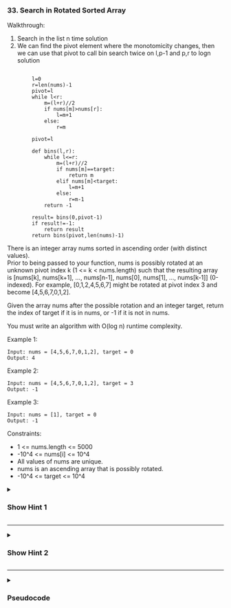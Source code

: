 ### 33. Search in Rotated Sorted Array

Walkthrough:
1. Search in the list n time solution
2. We can find the pivot element where the monotomicity changes, then we can use that pivot to call bin search twice on l,p-1 and p,r to logn solution
```

        l=0
        r=len(nums)-1
        pivot=l
        while l<r:
            m=(l+r)//2
            if nums[m]>nums[r]:
                l=m+1
            else:
                r=m
            
        pivot=l

        def bins(l,r):
            while l<=r:
                m=(l+r)//2
                if nums[m]==target:
                    return m
                elif nums[m]<target:
                    l=m+1
                else:
                    r=m-1
            return -1
            
        result= bins(0,pivot-1)
        if result!=-1:
            return result
        return bins(pivot,len(nums)-1)
```

There is an integer array nums sorted in ascending order (with distinct values).\
Prior to being passed to your function, nums is possibly rotated at an unknown pivot index k (1 <= k < nums.length) such that the resulting array is [nums[k], nums[k+1], ..., nums[n-1], nums[0], nums[1], ..., nums[k-1]] (0-indexed). For example, [0,1,2,4,5,6,7] might be rotated at pivot index 3 and become [4,5,6,7,0,1,2].

Given the array nums after the possible rotation and an integer target, return the index of target if it is in nums, or -1 if it is not in nums.

You must write an algorithm with O(log n) runtime complexity. 

Example 1:
```
Input: nums = [4,5,6,7,0,1,2], target = 0
Output: 4
```
Example 2:
```
Input: nums = [4,5,6,7,0,1,2], target = 3
Output: -1
```
Example 3:
```
Input: nums = [1], target = 0
Output: -1
```

Constraints:

- 1 <= nums.length <= 5000
- -10^4 <= nums[i] <= 10^4
- All values of nums are unique.
- nums is an ascending array that is possibly rotated.
- -10^4 <= target <= 10^4

<details>
  <summary><h3>Show Hint 1</h3></summary>
  <p>This problem is similar to find minimum in rotated sorted array. Same method, try to solve it with a target.</p>
</details>

---
<details>
  <summary><h3>Show Hint 2</h3></summary>
  <p>Calculate mid check whether it equal to target or check whether nums mid element greater than left then we are in left sorted portion check the target is greater than nums[left] and also less than nums[mid] if it is then then shift right to mid - 1 else shift left to mid + 1. If mid is not greater than then check the target is less than nums[right] and also greater than mid so it is in right sorted portion then shift left to mid + 1 else shift right to mid - 1. That's all for the algorithm lastly return -1 at the end of loop if target isn't in the array.</p>
</details>

---
<details>
  <summary><h3>Pseudocode</h3></summary>
  <pre>
    left -> 0
    right -> nums.length - 1
    while left lessThanOrEqualTo right
      mid -> (left + right) // 2
      if nums[mid] == target then return mid
      elseif nums[mid] lessThanOrEqual nums[left] then
        if target greaterThanOrEqual nums[left] and target lessThan nums[mid] then
          right -> mid - 1
        else
          left -> mid + 1
      else
        if target lessThanOrEqual nums[right] and target greaterThan nums[mid] then
          left -> mid + 1
        else
          right -> mid - 1
    return -1
  </pre>
</details>
